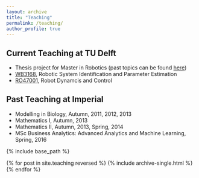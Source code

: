 ```yaml
---
layout: archive
title: "Teaching"
permalink: /teaching/
author_profile: true
---
```


## Current Teaching at TU Delft
* Thesis project for Master in Robotics (past topics can be found [here](https://panweihit.github.io/people/))
* [WB3168](https://studiegids.tudelft.nl/a101_displayCourse.do?course_id=59581), Robotic System Identification and Parameter Estimation
* [RO47001](https://studiegids.tudelft.nl/a101_displayCourse.do?course_id=59665), Robot Dynamcis and Control



## Past Teaching at Imperial
* Modelling in Biology, Autumn, 2011, 2012, 2013
* Mathematics I, Autumn, 2013
* Mathematics II, Autumn, 2013, Spring, 2014
* MSc Business Analytics: Advanced Analytics and Machine Learning, Spring, 2016



{% include base_path %}

{% for post in site.teaching reversed %}
  {% include archive-single.html %}
{% endfor %}
